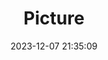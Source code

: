 ---
weight: 1
images:
- /images/edited/98.jpeg
title: Picture
date: 2023-12-07 21:35:09
tags: [luminarneo,work,ilce7m3]
---